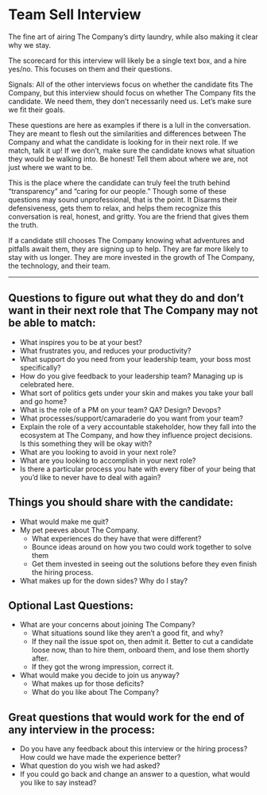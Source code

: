 # Team Sell Interview

The fine art of airing The Company’s dirty laundry, while also making it clear why we stay.

The scorecard for this interview will likely be a single text box, and a hire yes/no. This focuses on them and their questions.

Signals: All of the other interviews focus on whether the candidate fits The Company, but this interview should focus on whether The Company fits the candidate. We need them, they don’t necessarily need us. Let’s make sure we fit their goals. 

These questions are here as examples if there is a lull in the conversation. They are meant to flesh out the similarities and differences between The Company and what the candidate is looking for in their next role. If we match, talk it up! If we don’t, make sure the candidate knows what situation they would be walking into. Be honest! Tell them about where we are, not just where we want to be.

This is the place where the candidate can truly feel the truth behind “transparency” and “caring for our people.” Though some of these questions may sound unprofessional, that is the point. It Disarms their defensiveness, gets them to relax, and helps them recognize this conversation is real, honest, and gritty. You are the friend that gives them the truth.

If a candidate still chooses The Company knowing what adventures and pitfalls await them, they are signing up to help. They are far more likely to stay with us longer. They are more invested in the growth of The Company, the technology, and their team.

---

## Questions to figure out what they do and don’t want in their next role that The Company may not be able to match:
* What inspires you to be at your best?
* What frustrates you, and reduces your productivity?
* What support do you need from your leadership team, your boss most specifically?
* How do you give feedback to your leadership team? Managing up is celebrated here.
* What sort of politics gets under your skin and makes you take your ball and go home?
* What is the role of a PM on your team? QA? Design? Devops? 
* What processes/support/camaraderie do you want from your team?
* Explain the role of a very accountable stakeholder, how they fall into the ecosystem at The Company, and how they influence project decisions. Is this something they will be okay with?
* What are you looking to avoid in your next role?
* What are you looking to accomplish in your next role?
* Is there a particular process you hate with every fiber of your being that you’d like to never have to deal with again?

## Things you should share with the candidate:
* What would make me quit?
* My pet peeves about The Company.
    * What experiences do they have that were different?
    * Bounce ideas around on how you two could work together to solve them
    * Get them invested in seeing out the solutions before they even finish the hiring process.
* What makes up for the down sides? Why do I stay?

## Optional Last Questions:
* What are your concerns about joining The Company? 
    * What situations sound like they aren’t a good fit, and why?
    * If they nail the issue spot on, then admit it. Better to cut a candidate loose now, than to hire them, onboard them, and lose them shortly after.
    * If they got the wrong impression, correct it. 
* What would make you decide to join us anyway?
    * What makes up for those deficits? 
    * What do you like about The Company?

## Great questions that would work for the end of any interview in the process:
* Do you have any feedback about this interview or the hiring process? How could we have made the experience better?
* What question do you wish we had asked?
* If you could go back and change an answer to a question, what would you like to say instead?
